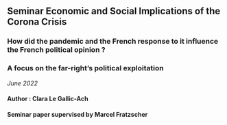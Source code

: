 ## Seminar Economic and Social Implications of the Corona Crisis
### How did the pandemic and the French response to it influence the French political opinion ?
### A focus on the far-right’s political exploitation

*June 2022*
#### Author : Clara Le Gallic-Ach
#### Seminar paper supervised by Marcel Fratzscher
